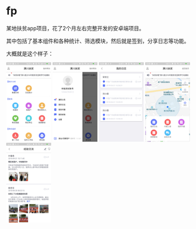 # fp
某地扶贫app项目，花了2个月左右完整开发的安卓端项目。

其中包括了基本组件和各种统计、筛选模块，然后就是签到，分享日志等功能。

大概就是这个样子：

<div>
<img src="https://github.com/1042932843/img-folder/blob/master/S81009-155912.jpg" width="120" /> 
<img src="https://github.com/1042932843/img-folder/blob/master/S81009-155918.jpg" width="120" /> 
<img src="https://github.com/1042932843/img-folder/blob/master/S81009-155934.jpg" width="120" /> 
<img src="https://github.com/1042932843/img-folder/blob/master/S81009-155958.jpg" width="120" /> 
<img src="https://github.com/1042932843/img-folder/blob/master/S81009-160011.jpg" width="120" /> 
</div>
